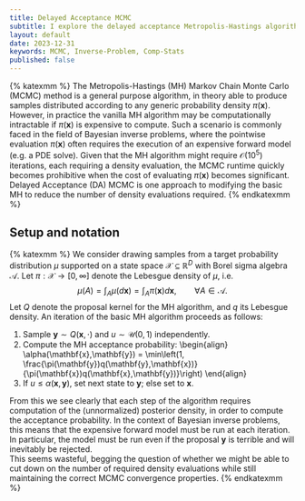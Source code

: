 ```yaml
---
title: Delayed Acceptance MCMC
subtitle: I explore the delayed acceptance Metropolis-Hastings algorithm, including discussion of some extensions, basic theory, and a presentation of numerical results for a non-linear Bayesian inverse problem.
layout: default
date: 2023-12-31
keywords: MCMC, Inverse-Problem, Comp-Stats
published: false
---
```


{% katexmm %}
The Metropolis-Hastings (MH) Markov Chain Monte Carlo (MCMC) method is a general
purpose algorithm, in theory able to produce samples distributed according to
any generic probability density $\pi(\mathbf{x})$. However, in practice the vanilla
MH algorithm may be computationally intractable if $\pi(\mathbf{x})$ is expensive to
compute. Such a scenario is commonly faced in the field of Bayesian inverse problems,
where the pointwise evaluation $\pi(\mathbf{x})$ often requires the execution of
an expensive forward model (e.g. a PDE solve). Given that the MH algorithm might
require $\mathcal{O}(10^5)$ iterations, each requiring a density evaluation,
the MCMC runtime quickly becomes prohibitive when the cost of evaluating
$\pi(\mathbf{x})$ becomes significant. Delayed Acceptance (DA) MCMC is one
approach to modifying the basic MH to reduce the number of density evaluations
required.
{% endkatexmm %}

## Setup and notation
{% katexmm %}
We consider drawing samples from a target probability distribution $\mu$ supported
on a state space $\mathcal{X} \subseteq \mathbb{R}^D$ with Borel sigma algebra
$\mathcal{A}$. Let $\pi: \mathcal{X} \to [0,\infty]$ denote the Lebesgue density
of $\mu$, i.e.
$$
\mu(A) = \int_A \mu(d\mathbf{x}) = \int_A \pi(\mathbf{x}) d\mathbf{x}, \qquad \forall A \in \mathcal{A}.
$$
Let $Q$ denote the proposal kernel for the MH algorithm, and $q$ its Lebesgue density.
An iteration of the basic MH algorithm proceeds as follows:
1. Sample $\mathbf{y} \sim Q(\mathbf{x},\cdot)$ and $u \sim \mathcal{U}(0,1)$ independently.
2. Compute the MH acceptance probability:
\begin{align}
\alpha(\mathbf{x},\mathbf{y})
= \min\left(1, \frac{\pi(\mathbf{y})q(\mathbf{y},\mathbf{x})}{\pi(\mathbf{x})q(\mathbf{x},\mathbf{y})}\right)
\end{align}
3. If $u \leq \alpha(\mathbf{x},\mathbf{y})$, set next state to $\mathbf{y}$; else
set to $\mathbf{x}$.

From this we see clearly that each step of the algorithm requires computation of the
(unnormalized) posterior density, in order to compute the acceptance probability.
In the context of Bayesian inverse problems, this means that the expensive forward
model must be run at each iteration. In particular, the model must be run even
if the proposal $\mathbf{y}$ is terrible and will inevitably be rejected.  
This seems wasteful, begging the question of whether we might be able to cut down
on the number of required density evaluations while still maintaining the correct
MCMC convergence properties.
{% endkatexmm %}
